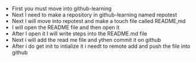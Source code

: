 * First you must move into github-learning
* Next I need to make a repository in github-learning named repotest
* Next I will move into repotest and make a touch file called README,md
* I will open the README file and then open it
* After I open it I will write steps into the README.md file
* Next i will add the read me file and ythen commit it on github
* After i do get init to intialize it i needt to remote add and push the file into github